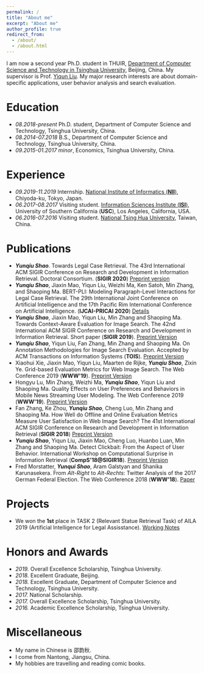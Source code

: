 ```yaml
---
permalink: /
title: "About me"
excerpt: "About me"
author_profile: true
redirect_from: 
  - /about/
  - /about.html
---
```


I am now a second year Ph.D. student in THUIR, [Department of Computer Science and Technology in Tsinghua University](http://www.cs.tsinghua.edu.cn/), Beijing, China. My supervisor is Prof. [Yiqun Liu](http://www.thuir.cn/group/~YQLiu/). My major research interests are about domain-specific applications, user behavior analysis and search evaluation. 

Education
======
* *08.2018-present* Ph.D. student, Department of Computer Science and Technology, Tsinghua University, China.
* *08.2014-07.2018* B.S., Department of Computer Science and Technology, Tsinghua University, China. 
* *09.2015-01.2017* *minor*, Economics, Tsinghua University, China. 

Experience
======
* *09.2019-11.2019* Internship. [National Institute of Informatics (**NII**)](https://www.nii.ac.jp/en/), Chiyoda-ku, Tokyo, Japan. 
* *06.2017-08.2017* Visiting student. [Information Sciences Institute (**ISI**)](https://www.isi.edu/), University of Southern California (**USC**), Los Angeles, California, USA. 
* *06.2016-07.2016* Visiting student. [National Tsing Hua University](https://www.nthu.edu.tw/), Taiwan, China. 

Publications
======
* ***Yunqiu Shao***. Towards Legal Case Retrieval. The 43rd International ACM SIGIR Conference on Research and Development in Information Retrieval. Doctoral Consortium. (**SIGIR 2020**) [Preprint version]({{site.url}}/files/sigirdc_shao_onepage_0603.pdf)
* ***Yunqiu Shao***, Jiaxin Mao, Yiqun Liu, Weizhi Ma, Ken Satoh, Min Zhang, and Shaoping Ma. BERT-PLI: Modeling Paragraph-Level Interactions for Legal Case Retrieval. The 29th International Joint Conference on Artificial Intelligence and the 17th Pacific Rim International Conference on Artificial Intelligence. (**IJCAI-PRICAI 2020**) [Details](https://www.ijcai.org/Proceedings/2020/484)
* ***Yunqiu Shao***, Jiaxin Mao, Yiqun Liu, Min Zhang and Shaoping Ma. Towards Context-Aware Evaluation for Image Search. The 42nd International ACM SIGIR Conference on Research and Development in Information Retrieval. Short paper (**SIGIR 2019**). [Preprint Version](http://www.thuir.cn/group/~YQLiu/publications/SIGIR2019Shao.pdf)
* ***Yunqiu Shao***, Yiqun Liu, Fan Zhang, Min Zhang and Shaoping Ma. On Annotation Methodologies for Image Search Evaluation. Accepted by ACM Transactions on Information Systems (**TOIS**). [Preprint Version](http://www.thuir.cn/group/~YQLiu/publications/TOIS2019Shao.pdf)
* Xiaohui Xie, Jiaxin Mao, Yiqun Liu, Maarten de Rijke, ***Yunqiu Shao***, Zixin Ye. Grid-based Evaluation Metrics for Web Image Search. The Web Conference 2019 (**WWW'19**). [Preprint Version](http://www.thuir.cn/group/~YQLiu/publications/WWW19Xie.pdf)
* Hongyu Lu, Min Zhang, Weizhi Ma, ***Yunqiu Shao***, Yiqun Liu and Shaoping Ma. Quality Effects on User Preferences and Behaviors in Mobile News Streaming	User Modeling. The Web Conference 2019 (**WWW'19**). [Preprint Version](http://www.thuir.cn/group/~mzhang/publications/WWW2019-lhy.pdf)
* Fan Zhang, Ke Zhou, ***Yunqiu Shao***, Cheng Luo, Min Zhang and Shaoping Ma. How Well do Offline and Online Evaluation Metrics Measure User Satisfaction in Web Image Search? The 41st International ACM SIGIR Conference on Research and Development in Information Retrieval (**SIGIR 2018**) [Preprint Version](http://www.thuir.cn/group/~mzhang/publications/SIGIR18-Zhang.pdf)
* ***Yunqiu Shao***, Yiqun Liu, Jiaxin Mao, Cheng Luo, Huanbo Luan, Min Zhang and Shaoping Ma. Detect Clickbait: From the Aspect of User Behavior. International Workshop on Computational Surprise in Information Retrieval (**CompS'18@SIGIR18**). [Preprint Version](https://drive.google.com/file/d/1o4cDhRAFBqgxqRGvQCGQ9m0gus6PCktw/view)
* Fred Morstatter, ***Yunqui Shao***, Aram Galstyan and Shanika Karunasekera. From *Alt-Right* to *Alt-Rechts*: Twitter Analysis of the 2017 German Federal Election. The Web Conference 2018 (**WWW'18**). [Paper](https://dl.acm.org/citation.cfm?id=3188733)

Projects
======
* We won the **1st** place in TASK 2 (Relevant Statue Retrieval Task) of AILA 2019 (Artificial Intelligence for Legal Assisstance). [Working Notes]({{site.url}}/files/THUIR_Legal_Notes_for_AILA_2019_new.pdf)

Honors and Awards
======
* *2019.* Overall Excellence Scholarship, Tsinghua University.
* *2018.* Excellent Graduate, Beijing.
* *2018.* Excellent Graduate, Department of Computer Science and Technology, Tsinghua University.
* *2017.* National Scholarship. 
* *2017.* Overall Excellence Scholarship, Tsinghua University. 
* *2016.* Academic Excellence Scholarship, Tsinghua University.

Miscellaneous
======
* My name in Chinese is 邵韵秋.
* I come from Nantong, Jiangsu, China. 
* My hobbies are travelling and reading comic books.  




